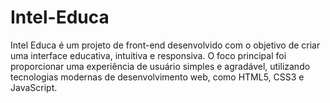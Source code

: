 # Intel-Educa
Intel Educa é um projeto de front-end desenvolvido com o objetivo de criar uma interface educativa, intuitiva e responsiva. O foco principal foi proporcionar uma experiência de usuário simples e agradável, utilizando tecnologias modernas de desenvolvimento web, como HTML5, CSS3 e JavaScript.
